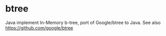 # btree
Java implement In-Memory b-tree, port of Google/btree to Java. See also https://github.com/google/btree
